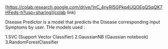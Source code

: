 [https://colab.research.google.com/drive/1nC_4nyRI5GPkq4UQOEgQSqQK7HFeds-h?usp=sharing](colab link)

Disease Predictor is a model that predicts the Disease corresponding input Symptoms by user.
THe models used :

1.SVC (Support Vector Classifier)
2.GaussianNB (Gaussian notebook)
3.RandomForestClassifier 
